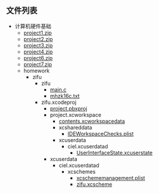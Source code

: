 

## 文件列表

- 计算机硬件基础
    - [project1.zip](https://github.com/QSCTech/zju-icicles/raw/master/%E8%AE%A1%E7%AE%97%E6%9C%BA%E7%A1%AC%E4%BB%B6%E5%9F%BA%E7%A1%80/project1.zip)
    - [project2.zip](https://github.com/QSCTech/zju-icicles/raw/master/%E8%AE%A1%E7%AE%97%E6%9C%BA%E7%A1%AC%E4%BB%B6%E5%9F%BA%E7%A1%80/project2.zip)
    - [project3.zip](https://github.com/QSCTech/zju-icicles/raw/master/%E8%AE%A1%E7%AE%97%E6%9C%BA%E7%A1%AC%E4%BB%B6%E5%9F%BA%E7%A1%80/project3.zip)
    - [project4.zip](https://github.com/QSCTech/zju-icicles/raw/master/%E8%AE%A1%E7%AE%97%E6%9C%BA%E7%A1%AC%E4%BB%B6%E5%9F%BA%E7%A1%80/project4.zip)
    - [project6.zip](https://github.com/QSCTech/zju-icicles/raw/master/%E8%AE%A1%E7%AE%97%E6%9C%BA%E7%A1%AC%E4%BB%B6%E5%9F%BA%E7%A1%80/project6.zip)
    - [project7.zip](https://github.com/QSCTech/zju-icicles/raw/master/%E8%AE%A1%E7%AE%97%E6%9C%BA%E7%A1%AC%E4%BB%B6%E5%9F%BA%E7%A1%80/project7.zip)
    - homework
        - zifu
            - zifu
                - [main.c](https://github.com/QSCTech/zju-icicles/raw/master/%E8%AE%A1%E7%AE%97%E6%9C%BA%E7%A1%AC%E4%BB%B6%E5%9F%BA%E7%A1%80/homework/zifu/zifu/main.c)
                - [mhzk16c.txt](https://github.com/QSCTech/zju-icicles/blob/master/%E8%AE%A1%E7%AE%97%E6%9C%BA%E7%A1%AC%E4%BB%B6%E5%9F%BA%E7%A1%80/homework/zifu/zifu/mhzk16c.txt)
            - zifu.xcodeproj
                - [project.pbxproj](https://github.com/QSCTech/zju-icicles/raw/master/%E8%AE%A1%E7%AE%97%E6%9C%BA%E7%A1%AC%E4%BB%B6%E5%9F%BA%E7%A1%80/homework/zifu/zifu.xcodeproj/project.pbxproj)
                - project.xcworkspace
                    - [contents.xcworkspacedata](https://github.com/QSCTech/zju-icicles/raw/master/%E8%AE%A1%E7%AE%97%E6%9C%BA%E7%A1%AC%E4%BB%B6%E5%9F%BA%E7%A1%80/homework/zifu/zifu.xcodeproj/project.xcworkspace/contents.xcworkspacedata)
                    - xcshareddata
                        - [IDEWorkspaceChecks.plist](https://github.com/QSCTech/zju-icicles/raw/master/%E8%AE%A1%E7%AE%97%E6%9C%BA%E7%A1%AC%E4%BB%B6%E5%9F%BA%E7%A1%80/homework/zifu/zifu.xcodeproj/project.xcworkspace/xcshareddata/IDEWorkspaceChecks.plist)
                    - xcuserdata
                        - ciel.xcuserdatad
                            - [UserInterfaceState.xcuserstate](https://github.com/QSCTech/zju-icicles/raw/master/%E8%AE%A1%E7%AE%97%E6%9C%BA%E7%A1%AC%E4%BB%B6%E5%9F%BA%E7%A1%80/homework/zifu/zifu.xcodeproj/project.xcworkspace/xcuserdata/ciel.xcuserdatad/UserInterfaceState.xcuserstate)
                - xcuserdata
                    - ciel.xcuserdatad
                        - xcschemes
                            - [xcschememanagement.plist](https://github.com/QSCTech/zju-icicles/raw/master/%E8%AE%A1%E7%AE%97%E6%9C%BA%E7%A1%AC%E4%BB%B6%E5%9F%BA%E7%A1%80/homework/zifu/zifu.xcodeproj/xcuserdata/ciel.xcuserdatad/xcschemes/xcschememanagement.plist)
                            - [zifu.xcscheme](https://github.com/QSCTech/zju-icicles/raw/master/%E8%AE%A1%E7%AE%97%E6%9C%BA%E7%A1%AC%E4%BB%B6%E5%9F%BA%E7%A1%80/homework/zifu/zifu.xcodeproj/xcuserdata/ciel.xcuserdatad/xcschemes/zifu.xcscheme)
